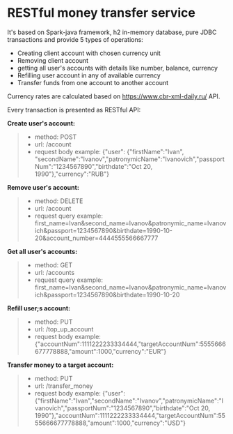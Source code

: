 # RESTful money transfer service



It's based on Spark-java framework, h2 in-memory database, pure JDBC transactions and provide 5 types of operations:
- Creating client account with chosen currency unit
- Removing client account
- getting all user's accounts with details like number, balance, currency
- Refilling user account in any of available currency
- Transfer funds from one account to another account

Currency rates are calculated based on https://www.cbr-xml-daily.ru/ API.

Every transaction is presented as RESTful API:

**Create user's account:**
>- method: POST
>- url: /account
>- request body example: {"user":
{"firstName":"Ivan",
"secondName":"Ivanov","patronymicName":"Ivanovich","passportNum":"1234567890","birthdate":"Oct 20, 1990"},"currency":"RUB"}

**Remove user's account:**
>- method: DELETE
>- url: /account
>- request query example: first_name=Ivan&second_name=Ivanov&patronymic_name=Ivanovich&passport=1234567890&birthdate=1990-10-20&account_number=4444555566667777

**Get all user's accounts:**
>- method: GET
>- url: /accounts
>- request query example: first_name=Ivan&second_name=Ivanov&patronymic_name=Ivanovich&passport=1234567890&birthdate=1990-10-20

**Refill user;s account:**
>- method: PUT
>- url: /top_up_account
>- request body example: {"accountNum":1111222233334444,"targetAccountNum":5555666677778888,"amount":1000,"currency":"EUR"}

**Transfer money to a target account:**
>- method: PUT
>- url: /transfer_money
>- request body example: {"user":{"firstName":"Ivan","secondName":"Ivanov","patronymicName":"Ivanovich","passportNum":"1234567890","birthdate":"Oct 20, 1990"},"accountNum":1111222233334444,"targetAccountNum":5555666677778888,"amount":1000,"currency":"USD"}
